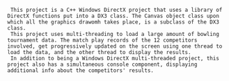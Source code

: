      This project is a C++ Windows DirectX project that uses a library of DirectX functions put into a DX3 class. The Canvas object class upon which all the graphics drawomh takes place, is a subclass of the DX3 class.
     This project uses multi-threading to load a large amount of bowling tournament data. The match play records of the 12 competitors involved, get progressively updated on the screen using one thread to load the data, and the other thread to display the results.
     In addition to being a Windows DirectX multi-threaded project, this project also has a simultaneous console component, displaying additional info about the competitors' results.
